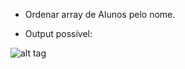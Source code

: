 * Ordenar array de Alunos pelo nome.

* Output possível:

![alt tag](http://i.imgur.com/FwK4cu8.png)
